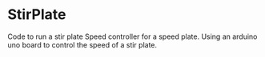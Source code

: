 # StirPlate
Code to run a stir plate
Speed controller for a speed plate. Using an arduino uno board to control the speed of a stir plate. 
